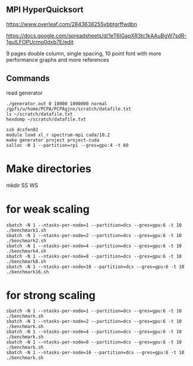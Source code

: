 ## MPI HyperQuicksort

https://www.overleaf.com/2843638255vbbtgrffwdbn

https://docs.google.com/spreadsheets/d/1eT6IGapXR3tc1kAAuBgW7sdR-1guILFOPUcmq0dxb7E/edit

9 pages double column, single spacing, 10 point font with more performance graphs and more references


## Commands

read generator
```
./generator.out 0 10000 1000000 normal /gpfs/u/home/PCPA/PCPAgjnn/scratch/datafile.txt
ls ~/scratch/datafile.txt
hexdump ~/scratch/datafile.txt
 ```

```
ssh dcsfen02
module load xl_r spectrum-mpi cuda/10.2
make generator project project-cuda
salloc -N 1 --partition=rpi --gres=gpu:4 -t 60

```
# Make directories
mkdir SS WS
    
# for weak scaling
```
sbatch -N 1 --ntasks-per-node=1 --partition=dcs --gres=gpu:6 -t 10 ./benchmark1.sh
sbatch -N 1 --ntasks-per-node=2 --partition=dcs --gres=gpu:6 -t 10 ./benchmark2.sh
sbatch -N 1 --ntasks-per-node=4 --partition=dcs --gres=gpu:6 -t 10 ./benchmark4.sh
sbatch -N 1 --ntasks-per-node=8 --partition=dcs --gres=gpu:6 -t 10 ./benchmark8.sh
sbatch -N 1 --ntasks-per-node=16 --partition=dcs --gres=gpu:6 -t 10 ./benchmark16.sh
```
# for strong scaling
```
sbatch -N 1 --ntasks-per-node=1 --partition=dcs --gres=gpu:6 -t 10 ./benchmark.sh
sbatch -N 1 --ntasks-per-node=2 --partition=dcs --gres=gpu:6 -t 10 ./benchmark.sh
sbatch -N 1 --ntasks-per-node=4 --partition=dcs --gres=gpu:6 -t 10 ./benchmark.sh
sbatch -N 1 --ntasks-per-node=8 --partition=dcs --gres=gpu:6 -t 10 ./benchmark.sh
sbatch -N 1 --ntasks-per-node=16 --partition=dcs --gres=gpu:6 -t 10 ./benchmark.sh
```

